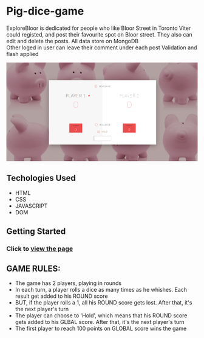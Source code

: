 # Pig-dice-game

ExploreBloor is dedicated for people who like Bloor Street in Toronto
Viter could registed, and post their favourite spot on Bloor street. They also can edit and delete the posts. All data store on MongoDB      
Other loged in user can leave their comment under each post
Validation and flash applied

![Screen Shot](./pig_game/pig-dice-game.png?raw=true "page of game")


## Techologies Used

* HTML
* CSS
* JAVASCRIPT
* DOM


## Getting Started

### Click to [view the page](https://youquanliu.github.io/Pig-dice-game)


## GAME RULES:


- The game has 2 players, playing in rounds
- In each turn, a player rolls a dice as many times as he whishes. Each result get added to his ROUND score
- BUT, if the player rolls a 1, all his ROUND score gets lost. After that, it's the next player's turn
- The player can choose to 'Hold', which means that his ROUND score gets added to his GLBAL score. After that, it's the next player's turn
- The first player to reach 100 points on GLOBAL score wins the game



